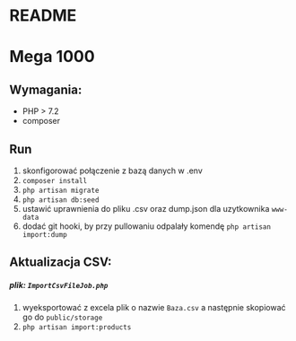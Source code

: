 # README #

Mega 1000
=========

Wymagania:
----------
- PHP > 7.2
- composer

Run
---
1. skonfigorować połączenie z bazą danych w .env
2. `composer install`
3. `php artisan migrate`
4. `php artisan db:seed`
5. ustawić uprawnienia do pliku .csv oraz dump.json dla uzytkownika `www-data`
6. dodać git hooki, by przy pullowaniu odpalały komendę `php artisan import:dump`


Aktualizacja CSV: 
-----------------
##### plik: `ImportCsvFileJob.php`
1. wyeksportować z excela plik o nazwie `Baza.csv` a następnie skopiować go do `public/storage`
2. `php artisan import:products`

